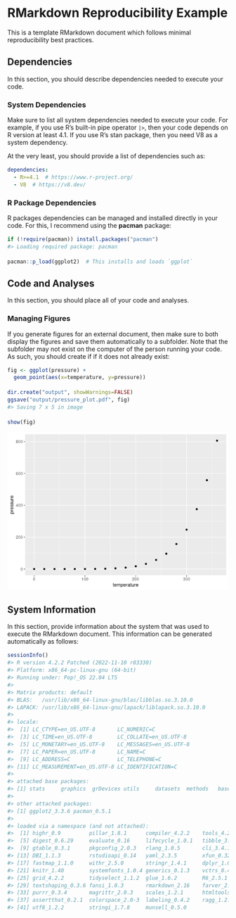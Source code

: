 
<!-- README.md is generated from README.Rmd. Please edit that file -->

# RMarkdown Reproducibility Example

<!-- badges: start -->
<!-- badges: end -->

This is a template RMarkdown document which follows minimal
reproducibility best practices.

## Dependencies

In this section, you should describe dependencies needed to execute your
code.

### System Dependencies

Make sure to list all system dependencies needed to execute your code.
For example, if you use R’s built-in pipe operator `|>`, then your code
depends on R version at least 4.1. If you use R’s stan package, then you
need V8 as a system dependency.

At the very least, you should provide a list of dependencies such as:

``` yaml
dependencies:
  - R>=4.1  # https://www.r-project.org/
  - V8  # https://v8.dev/
```

### R Package Dependencies

R packages dependencies can be managed and installed directly in your
code. For this, I recommend using the **pacman** package:

``` r
if (!require(pacman)) install.packages("pacman")
#> Loading required package: pacman

pacman::p_load(ggplot2)  # This installs and loads `ggplot`
```

## Code and Analyses

In this section, you should place all of your code and analyses.

### Managing Figures

If you generate figures for an external document, then make sure to both
display the figures and save them automatically to a subfolder. Note
that the subfolder may not exist on the computer of the person running
your code. As such, you should create if if it does not already exist:

``` r
fig <- ggplot(pressure) +
  geom_point(aes(x=temperature, y=pressure))

dir.create("output", showWarnings=FALSE)
ggsave("output/pressure_plot.pdf", fig) 
#> Saving 7 x 5 in image

show(fig)
```

![](README_files/figure-gfm/figure-1.png)<!-- -->

## System Information

In this section, provide information about the system that was used to
execute the RMarkdown document. This information can be generated
automatically as follows:

``` r
sessionInfo()
#> R version 4.2.2 Patched (2022-11-10 r83330)
#> Platform: x86_64-pc-linux-gnu (64-bit)
#> Running under: Pop!_OS 22.04 LTS
#> 
#> Matrix products: default
#> BLAS:   /usr/lib/x86_64-linux-gnu/blas/libblas.so.3.10.0
#> LAPACK: /usr/lib/x86_64-linux-gnu/lapack/liblapack.so.3.10.0
#> 
#> locale:
#>  [1] LC_CTYPE=en_US.UTF-8       LC_NUMERIC=C              
#>  [3] LC_TIME=en_US.UTF-8        LC_COLLATE=en_US.UTF-8    
#>  [5] LC_MONETARY=en_US.UTF-8    LC_MESSAGES=en_US.UTF-8   
#>  [7] LC_PAPER=en_US.UTF-8       LC_NAME=C                 
#>  [9] LC_ADDRESS=C               LC_TELEPHONE=C            
#> [11] LC_MEASUREMENT=en_US.UTF-8 LC_IDENTIFICATION=C       
#> 
#> attached base packages:
#> [1] stats     graphics  grDevices utils     datasets  methods   base     
#> 
#> other attached packages:
#> [1] ggplot2_3.3.6 pacman_0.5.1 
#> 
#> loaded via a namespace (and not attached):
#>  [1] highr_0.9         pillar_1.8.1      compiler_4.2.2    tools_4.2.2      
#>  [5] digest_0.6.29     evaluate_0.16     lifecycle_1.0.1   tibble_3.1.8     
#>  [9] gtable_0.3.1      pkgconfig_2.0.3   rlang_1.0.5       cli_3.4.1        
#> [13] DBI_1.1.3         rstudioapi_0.14   yaml_2.3.5        xfun_0.32        
#> [17] fastmap_1.1.0     withr_2.5.0       stringr_1.4.1     dplyr_1.0.10     
#> [21] knitr_1.40        systemfonts_1.0.4 generics_0.1.3    vctrs_0.4.1      
#> [25] grid_4.2.2        tidyselect_1.1.2  glue_1.6.2        R6_2.5.1         
#> [29] textshaping_0.3.6 fansi_1.0.3       rmarkdown_2.16    farver_2.1.1     
#> [33] purrr_0.3.4       magrittr_2.0.3    scales_1.2.1      htmltools_0.5.3  
#> [37] assertthat_0.2.1  colorspace_2.0-3  labeling_0.4.2    ragg_1.2.2       
#> [41] utf8_1.2.2        stringi_1.7.8     munsell_0.5.0
```
